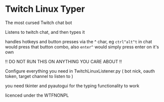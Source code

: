 # Twitch Linux Typer

The most cursed Twitch chat bot

Listens to twitch chat, and then types it

handles hotkeys and button presses via the ^ char, eg `ctrl^alt^t` in chat would press that button combo, also `enter^` would simply press enter on it's own



!! DO NOT RUN THIS ON ANYTHING YOU CARE ABOUT !!



Configure everything you need in TwitchLinuxListener.py ( bot nick, oauth token, target channel to listen to )

you need tkinter and pyautogui for the typing functionality to work



licenced under the WTFNONPL
